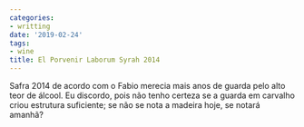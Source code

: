 ```yaml
---
categories:
- writting
date: '2019-02-24'
tags:
- wine
title: El Porvenir Laborum Syrah 2014
---
```


Safra 2014 de acordo com o Fabio merecia mais anos de guarda pelo alto teor de álcool. Eu discordo, pois não tenho certeza se a guarda em carvalho criou estrutura suficiente; se não se nota a madeira hoje, se notará amanhã?